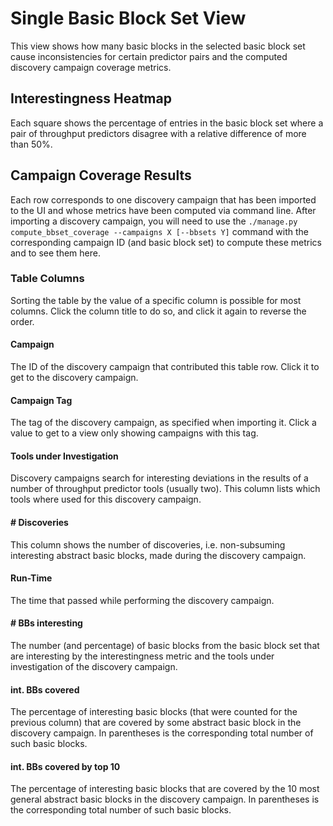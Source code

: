 # Single Basic Block Set View

This view shows how many basic blocks in the selected basic block set cause inconsistencies for certain predictor pairs and the computed discovery campaign coverage metrics.

## Interestingness Heatmap

Each square shows the percentage of entries in the basic block set where a pair of throughput predictors disagree with a relative difference of more than 50%.


## Campaign Coverage Results
Each row corresponds to one discovery campaign that has been imported to the UI and whose metrics have been computed via command line.
After importing a discovery campaign, you will need to use the `./manage.py compute_bbset_coverage --campaigns X [--bbsets Y]` command with the corresponding campaign ID (and basic block set) to compute these metrics and to see them here.

### Table Columns
Sorting the table by the value of a specific column is possible for most columns.
Click the column title to do so, and click it again to reverse the order.

#### Campaign
The ID of the discovery campaign that contributed this table row.
Click it to get to the discovery campaign.

#### Campaign Tag
The tag of the discovery campaign, as specified when importing it.
Click a value to get to a view only showing campaigns with this tag.

#### Tools under Investigation
Discovery campaigns search for interesting deviations in the results of a number of throughput predictor tools (usually two).
This column lists which tools where used for this discovery campaign.

#### # Discoveries
This column shows the number of discoveries, i.e. non-subsuming interesting abstract basic blocks, made during the discovery campaign.

#### Run-Time
The time that passed while performing the discovery campaign.

#### # BBs interesting
The number (and percentage) of basic blocks from the basic block set that are interesting by the interestingness metric and the tools under investigation of the discovery campaign.

#### int. BBs covered
The percentage of interesting basic blocks (that were counted for the previous column) that are covered by some abstract basic block in the discovery campaign.
In parentheses is the corresponding total number of such basic blocks.

#### int. BBs covered by top 10
The percentage of interesting basic blocks that are covered by the 10 most general abstract basic blocks in the discovery campaign.
In parentheses is the corresponding total number of such basic blocks.

